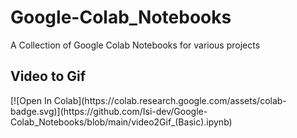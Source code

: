 # Google-Colab_Notebooks
A Collection of Google Colab Notebooks for various projects

<h2> Video to Gif</h2>
[![Open In Colab](https://colab.research.google.com/assets/colab-badge.svg)](https://github.com/Isi-dev/Google-Colab_Notebooks/blob/main/video2Gif_(Basic).ipynb)

